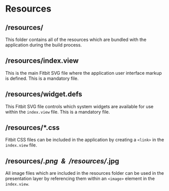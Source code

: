 # Resources
## /resources/

This folder contains all of the resources which are bundled with the application during the build process.

## /resources/index.view

This is the main Fitbit SVG file where the application user interface markup is defined. This is a mandatory file.

## /resources/widget.defs

This Fitbit SVG file controls which system widgets are available for use within the <code>index.view</code> file. This is a mandatory file.

## /resources/*.css

Fitbit CSS files can be included in the application by creating a <code>&lt;link&gt;</code> in the <code>index.view</code> file.

## /resources/*.png &nbsp;&&nbsp; /resources/*.jpg

All image files which are included in the resources folder can be used in the presentation layer by referencing them within an <code>&lt;image&gt;</code> element in the <code>index.view</code>.
